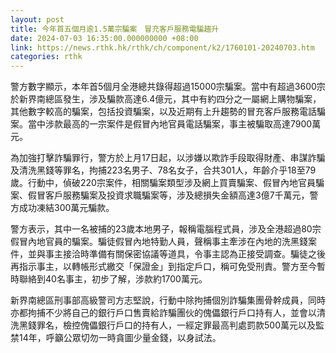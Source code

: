 ```yaml
---
layout: post
title: 今年首五個月逾1.5萬宗騙案　冒充客戶服務電騙趨升
date: 2024-07-03 16:35:00.000000000 +08:00
link: https://news.rthk.hk/rthk/ch/component/k2/1760101-20240703.htm
categories: rthk
---
```


警方數字顯示，本年首5個月全港總共錄得超過15000宗騙案。當中有超過3600宗於新界南總區發生，涉及騙款高達6.4億元，其中有約四分之一屬網上購物騙案，其他數字較高的騙案，包括投資騙案，以及近期有上升趨勢的冒充客戶服務電話騙案。當中涉款最高的一宗案件是假冒內地官員電話騙案，事主被騙取高達7900萬元。

為加強打擊詐騙罪行，警方於上月17日起，以涉嫌以欺詐手段取得財產、串謀詐騙及清洗黑錢等罪名，拘捕223名男子、78名女子，合共301人，年齡介乎18至79歲。行動中，偵破220宗案件，相關騙案類型涉及網上買賣騙案、假冒內地官員騙案、假冒客戶服務騙案及投資求職騙案等，涉及總損失金額高達3億7千萬元，警方成功凍結300萬元騙款。

警方表示，其中一名被捕的23歲本地男子，報稱電腦程式員，涉及全港超過80宗假冒內地官員的騙案。騙徒假冒內地特勤人員，聲稱事主牽涉在內地的洗黑錢案件，並與事主接洽時準備有關保密協議等道具，令事主認為正接受調查。騙徒之後再指示事主，以轉帳形式繳交「保證金」到指定戶口，稱可免受刑責。警方至今暫時聯絡到40名事主，初步了解，涉款約1700萬元。

新界南總區刑事部高級警司方志堅說，行動中除拘捕個別詐騙集團骨幹成員，同時亦都拘捕不少將自己的銀行戶口售賣給詐騙團伙的傀儡銀行戶口持有人，並會以清洗黑錢罪名，檢控傀儡銀行戶口的持有人，一經定罪最高判處罰款500萬元以及監禁14年，呼籲公眾切勿一時貪圖少量金錢，以身試法。

